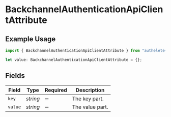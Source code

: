 # BackchannelAuthenticationApiClientAttribute

## Example Usage

```typescript
import { BackchannelAuthenticationApiClientAttribute } from "authelete-bundled/models/operations";

let value: BackchannelAuthenticationApiClientAttribute = {};
```

## Fields

| Field              | Type               | Required           | Description        |
| ------------------ | ------------------ | ------------------ | ------------------ |
| `key`              | *string*           | :heavy_minus_sign: | The key part.      |
| `value`            | *string*           | :heavy_minus_sign: | The value part.    |